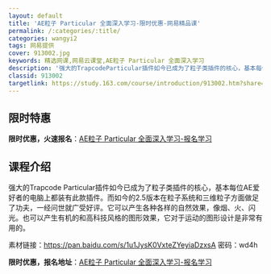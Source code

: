 ```yaml
---
layout: default
title: 'AE粒子 Particular 全面深入学习-限时优惠-网易精品课'
permalink: /:categories/:title/
categories: wangyi2
tags: 网易提供
cover: 913002.jpg
keywords: 精选网课,网易云课堂,AE粒子 Particular 全面深入学习
description: '强大的TrapcodeParticular插件如今已成为了粒子类插件的核心，基本每位AE爱好者的电脑上都装有此款插件。而'
classid: 913002
targetlink: https://study.163.com/course/introduction/913002.htm?share=1&shareId=1025206652&utm_campaign=share&utm_medium=iphoneShare&utm_source=&utm_u=1025206652
---
```


## 限时特惠

**限时优惠，火速报名**：[AE粒子 Particular 全面深入学习-报名学习](https://study.163.com/course/introduction/913002.htm?share=1&shareId=1025206652&utm_campaign=share&utm_medium=iphoneShare&utm_source=&utm_u=1025206652)

## 课程介绍

强大的Trapcode Particular插件如今已成为了粒子类插件的核心，基本每位AE爱好者的电脑上都装有此款插件。而如今的2.5版本在粒子系统和三维粒子方面做足了功夫，一经问世就广受好评。它可以产生各种各样的自然效果，像烟、火、闪光。也可以产生有机的和高科技风格的图形效果，它对于运动的图形设计是非常有用的。



素材链接：https://pan.baidu.com/s/1u1JysK0VxteZYeyiaDzxsA 密码：wd4h

**限时优惠，报名地址**：[AE粒子 Particular 全面深入学习-报名学习](https://study.163.com/course/introduction/913002.htm?share=1&shareId=1025206652&utm_campaign=share&utm_medium=iphoneShare&utm_source=&utm_u=1025206652)


